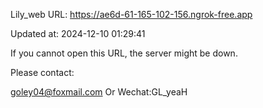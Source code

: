 Lily_web URL: https://ae6d-61-165-102-156.ngrok-free.app

Updated at: 2024-12-10 01:29:41

If you cannot open this URL, the server might be down.

Please contact: 

goley04@foxmail.com Or Wechat:GL_yeaH